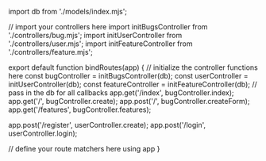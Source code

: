 import db from './models/index.mjs';

// import your controllers here
import initBugsController from './controllers/bug.mjs';
import initUserController from './controllers/user.mjs';
import initFeatureController from './controllers/feature.mjs';

export default function bindRoutes(app) {
// initialize the controller functions here
const bugController = initBugsController(db);
const userController = initUserController(db);
const featureController = initFeatureController(db);
// pass in the db for all callbacks
app.get('/index', bugController.index);
app.get('/', bugController.create);
app.post('/', bugController.createForm);
app.get('/features', bugController.features);

app.post('/register', userController.create);
app.post('/login', userController.login);

// define your route matchers here using app
}
